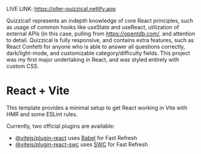 LIVE LINK: https://oller-quizzical.netlify.app

Quizzical! represents an indepth knowledge of core React principles, such as usage of common hooks like useState and useReact, utilization of external APIs (in this case, pulling from https://opentdb.com/, and attention to detail. Quizzical is fully responsive, and contains extra features, such as React Confetti for anyone who is able to answer all questions correctly, dark/light-mode, and customizable category/difficulty fields. This project was my first major undertaking in React, and was styled entirely with custom CSS.

# React + Vite

This template provides a minimal setup to get React working in Vite with HMR and some ESLint rules.

Currently, two official plugins are available:

- [@vitejs/plugin-react](https://github.com/vitejs/vite-plugin-react/blob/main/packages/plugin-react/README.md) uses [Babel](https://babeljs.io/) for Fast Refresh
- [@vitejs/plugin-react-swc](https://github.com/vitejs/vite-plugin-react-swc) uses [SWC](https://swc.rs/) for Fast Refresh

